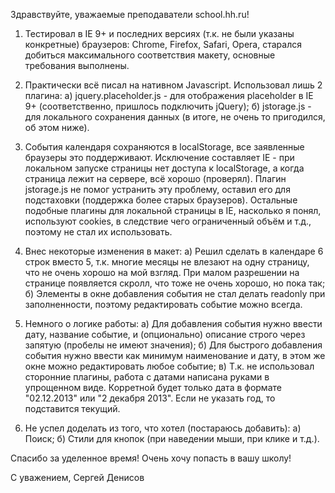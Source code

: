 Здравствуйте, уважаемые преподаватели school.hh.ru!

1) Тестировал в IE 9+ и последних версиях (т.к. не были указаны конкретные) браузеров: Chrome, Firefox, Safari, Opera, старался добиться максимального соответствия макету, основные требования выполнены.

2) Практически всё писал на нативном Javascript. Использовал лишь 2 плагина:
а) jquery.placeholder.js - для отображения placeholder в IE 9+ (соответственно, пришлось подключить jQuery);
б) jstorage.js - для локального сохранения данных (в итоге, не очень то пригодился, об этом ниже).

3) События календаря сохраняются в localStorage, все заявленные браузеры это поддерживают. Исключение составляет IE - при локальном запуске страницы нет доступа к localStorage, а когда страница лежит на сервере, всё хорошо (проверял). Плагин jstorage.js не помог устранить эту проблему, оставил его для подстаховки (поддержка более старых браузеров). Остальные подобные плагины для локальной страницы в IE, насколько я понял, используют cookies, в следствие чего ограниченный объём и т.д., поэтому не стал их использовать.

4) Внес некоторые изменения в макет:
а) Решил сделать в календаре 6 строк вместо 5, т.к. многие месяцы не влезают на одну страницу, что не очень хорошо на мой взгляд. При малом разрешении на странице появляется скролл, что тоже не очень хорошо, но пока так;
б) Элементы в окне добавления события не стал делать readonly при заполненности, поэтому редактировать событие можно всегда.

5) Немного о логике работы:
а) Для добавления события нужно ввести дату, название событие, и (опционально) описание строго через запятую (пробелы не имеют значения);
б) Для быстрого добавления события нужно ввести как минимум наименование и дату, в этом же окне можно редактировать любое событие;
в) Т.к. не использовал сторонние плагины, работа с датами написана руками в упрощенном виде. Корретной будет только дата в формате "02.12.2013" или "2 декабря 2013". Если не указать год, то подставится текущий.

6) Не успел доделать из того, что хотел (постараюсь добавить):
а) Поиск;
б) Стили для кнопок (при наведении мыши, при клике и т.д.).

Спасибо за уделенное время! Очень хочу попасть в вашу школу!

С уважением,
Сергей Денисов